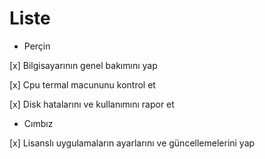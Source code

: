# Liste
- Perçin

[x] Bilgisayarının genel bakımını yap

[x] Cpu termal macununu kontrol et

[x] Disk hatalarını ve kullanımını rapor et

- Cımbız

[x] Lisanslı uygulamaların ayarlarını ve güncellemelerini yap
